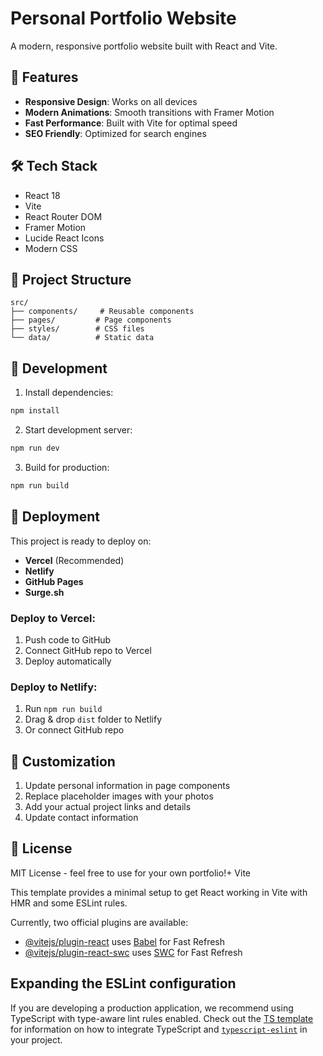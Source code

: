 # Personal Portfolio Website

A modern, responsive portfolio website built with React and Vite.

## 🚀 Features

- **Responsive Design**: Works on all devices
- **Modern Animations**: Smooth transitions with Framer Motion
- **Fast Performance**: Built with Vite for optimal speed
- **SEO Friendly**: Optimized for search engines

## 🛠️ Tech Stack

- React 18
- Vite
- React Router DOM
- Framer Motion
- Lucide React Icons
- Modern CSS

## 📁 Project Structure

```
src/
├── components/     # Reusable components
├── pages/         # Page components
├── styles/        # CSS files
└── data/          # Static data
```

## 🔧 Development

1. Install dependencies:
```bash
npm install
```

2. Start development server:
```bash
npm run dev
```

3. Build for production:
```bash
npm run build
```

## 🚀 Deployment

This project is ready to deploy on:

- **Vercel** (Recommended)
- **Netlify** 
- **GitHub Pages**
- **Surge.sh**

### Deploy to Vercel:
1. Push code to GitHub
2. Connect GitHub repo to Vercel
3. Deploy automatically

### Deploy to Netlify:
1. Run `npm run build`
2. Drag & drop `dist` folder to Netlify
3. Or connect GitHub repo

## 📝 Customization

1. Update personal information in page components
2. Replace placeholder images with your photos
3. Add your actual project links and details
4. Update contact information

## 📄 License

MIT License - feel free to use for your own portfolio!+ Vite

This template provides a minimal setup to get React working in Vite with HMR and some ESLint rules.

Currently, two official plugins are available:

- [@vitejs/plugin-react](https://github.com/vitejs/vite-plugin-react/blob/main/packages/plugin-react) uses [Babel](https://babeljs.io/) for Fast Refresh
- [@vitejs/plugin-react-swc](https://github.com/vitejs/vite-plugin-react/blob/main/packages/plugin-react-swc) uses [SWC](https://swc.rs/) for Fast Refresh

## Expanding the ESLint configuration

If you are developing a production application, we recommend using TypeScript with type-aware lint rules enabled. Check out the [TS template](https://github.com/vitejs/vite/tree/main/packages/create-vite/template-react-ts) for information on how to integrate TypeScript and [`typescript-eslint`](https://typescript-eslint.io) in your project.
